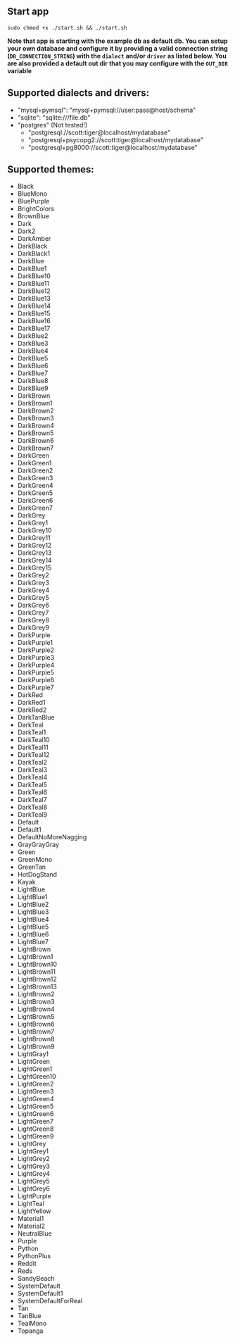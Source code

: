 ## Start app
```
sudo chmod +x ./start.sh && ./start.sh
```

**Note that app is starting with the example db as default db.
You can setup your own database and configure it by providing a valid connection string (``DB_CONNECTION_STRING``) with the ``dialect`` and/or ``driver`` as listed below.
You are also provided a default out dir that you may configure with the ``OUT_DIR`` variable**
## Supported dialects and drivers: 
- "mysql+pymsql": "mysql+pymsql://user:pass@host/schema"
- "sqlite": "sqlite:///file.db"
- "postgres" (Not tested!)
	- "postgresql://scott:tiger@localhost/mydatabase"
	- "postgresql+psycopg2://scott:tiger@localhost/mydatabase"
	- "postgresql+pg8000://scott:tiger@localhost/mydatabase"

## Supported themes: ##

- Black
- BlueMono
- BluePurple
- BrightColors
- BrownBlue
- Dark
- Dark2
- DarkAmber
- DarkBlack
- DarkBlack1
- DarkBlue
- DarkBlue1
- DarkBlue10
- DarkBlue11
- DarkBlue12
- DarkBlue13
- DarkBlue14
- DarkBlue15
- DarkBlue16
- DarkBlue17
- DarkBlue2
- DarkBlue3
- DarkBlue4
- DarkBlue5
- DarkBlue6
- DarkBlue7
- DarkBlue8
- DarkBlue9
- DarkBrown
- DarkBrown1
- DarkBrown2
- DarkBrown3
- DarkBrown4
- DarkBrown5
- DarkBrown6
- DarkBrown7
- DarkGreen
- DarkGreen1
- DarkGreen2
- DarkGreen3
- DarkGreen4
- DarkGreen5
- DarkGreen6
- DarkGreen7
- DarkGrey
- DarkGrey1
- DarkGrey10
- DarkGrey11
- DarkGrey12
- DarkGrey13
- DarkGrey14
- DarkGrey15
- DarkGrey2
- DarkGrey3
- DarkGrey4
- DarkGrey5
- DarkGrey6
- DarkGrey7
- DarkGrey8
- DarkGrey9
- DarkPurple
- DarkPurple1
- DarkPurple2
- DarkPurple3
- DarkPurple4
- DarkPurple5
- DarkPurple6
- DarkPurple7
- DarkRed
- DarkRed1
- DarkRed2
- DarkTanBlue
- DarkTeal
- DarkTeal1
- DarkTeal10
- DarkTeal11
- DarkTeal12
- DarkTeal2
- DarkTeal3
- DarkTeal4
- DarkTeal5
- DarkTeal6
- DarkTeal7
- DarkTeal8
- DarkTeal9
- Default
- Default1
- DefaultNoMoreNagging
- GrayGrayGray
- Green
- GreenMono
- GreenTan
- HotDogStand
- Kayak
- LightBlue
- LightBlue1
- LightBlue2
- LightBlue3
- LightBlue4
- LightBlue5
- LightBlue6
- LightBlue7
- LightBrown
- LightBrown1
- LightBrown10
- LightBrown11
- LightBrown12
- LightBrown13
- LightBrown2
- LightBrown3
- LightBrown4
- LightBrown5
- LightBrown6
- LightBrown7
- LightBrown8
- LightBrown9
- LightGray1
- LightGreen
- LightGreen1
- LightGreen10
- LightGreen2
- LightGreen3
- LightGreen4
- LightGreen5
- LightGreen6
- LightGreen7
- LightGreen8
- LightGreen9
- LightGrey
- LightGrey1
- LightGrey2
- LightGrey3
- LightGrey4
- LightGrey5
- LightGrey6
- LightPurple
- LightTeal
- LightYellow
- Material1
- Material2
- NeutralBlue
- Purple
- Python
- PythonPlus
- Reddit
- Reds
- SandyBeach
- SystemDefault
- SystemDefault1
- SystemDefaultForReal
- Tan
- TanBlue
- TealMono
- Topanga
